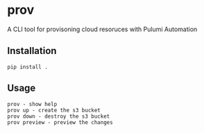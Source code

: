 # prov

A CLI tool for provisoning cloud resoruces with Pulumi Automation

## Installation

    pip install .

## Usage

    prov - show help 
    prov up - create the s3 bucket
    prov down - destroy the s3 bucket
    prov preview - preview the changes





